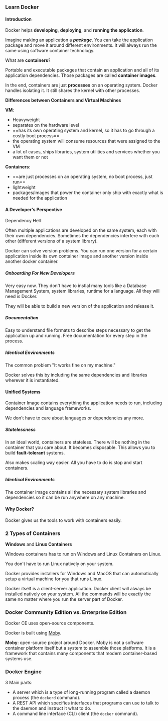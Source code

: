 ### Learn Docker

#### Introduction

Docker helps **developing**, **deploying**, and **running the application**.

Imagine making an application a **_package_**. You can take the application package and move it around different environments. It will always run the same using software container technology.

What are **containers**?

Portable and executable packages that contain an application and all of its application dependencies. Those packages are called **container images**.

In the end, containers are just **processes** on an operating system. Docker handles isolating it. It still shares the kernel with other processes.

**Differences between Containers and Virtual Machines**

**VM**:

- Heavyweight
- separates on the hardware level
- ==has its own operating system and kernel, so it has to go through a costly boot process==
- the operating system will consume resources that were assigned to the VM
- a lot of cases, ships libraries, system utilities and services whether you want them or not

**Containers**: 

- ==are just processes on an operating system, no boot process, just run==
- lightweight
- packages/images that power the container only ship with exactly what is needed for the application

#### A Developer's Perspective

Dependency Hell

Often multiple applications are developed on the same system, each with their own dependencies. Sometimes the dependencies interfere with each other (different versions of a system library).

Docker can solve version problems. You can run one version for a certain application inside its own container image and another version inside another docker container.

##### Onboarding For New Developers

Very easy now. They don't have to instlal many tools like a Database Management System, system libraries, runtime for a language. All they will need is Docker.

They will be able to build a new version of the application and release it.

##### Documentation

Easy to understand file formats to describe steps necessary to get the application up and running. Free documentation for every step in the process.

##### Identical Environments

The common problem "It works fine on my machine."

Docker solves this by including the same dependencies and libraries wherever it is instantiated.

#### Unified Systems

Container Image contains everything the application needs to run, including dependencies and language frameworks.

We don't have to care about languages or dependencies any more.

##### Statelessness

In an ideal world, containers are stateless. There will be nothing in the container that you care about. It becomes disposable. This allows you to build **fault-tolerant** systems.

Also makes scaling way easier. All you have to do is stop and start containers.

##### Identical Environments

The container image contains all the necessary system libraries and dependencies so it can be run anywhere on any machine.

#### Why Docker?

Docker gives us the tools to work with containers easily.

### 2 Types of Containers

**Windows** and **Linux Containers**

Windows containers has to run on Windows and Linux Containers on Linux.

You don't have to run Linux natively on your system.

Docker provides installers for Windows and MacOS that can automatically setup a virtual machine for you that runs Linux.

Docker itself is a client-server application. Docker client will always be installed natively on your system. All the commands will be exactly the same no matter where you run the server part of Docker.

### Docker Community Edition vs. Enterprise Edition

Docker CE uses open-source components.

Docker is built using <a href="https://mobyproject.org">Moby</a>.

**Moby**: open-source project around Docker. Moby is not a software container platform itself but a system to assemble those platforms. It is a framework that contains many components that modern container-based systems use.

### Docker Engine

3 Main parts:

- A server which is a type of long-running program called a daemon process (the `dockerd` command).
- A REST API which specifies interfaces that programs can use to talk to the daemon and instruct it what to do.
- A command line interface (CLI) client (the `docker` command).